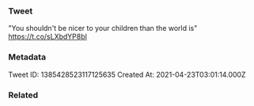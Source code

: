 ### Tweet
"You shouldn't be nicer to your children than the world is" https://t.co/sLXbdYP8bI

### Metadata
Tweet ID: 1385428523117125635
Created At: 2021-04-23T03:01:14.000Z

### Related

